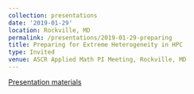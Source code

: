 ```yaml
---
collection: presentations
date: '2019-01-29'
location: Rockville, MD
permalink: /presentations/2019-01-29-preparing
title: Preparing for Extreme Heterogeneity in HPC
type: Invited
venue: ASCR Applied Math PI Meeting, Rockville, MD
---
```


[Presentation materials](https://www.orau.gov/ascr-appliedmath-pi2019/)

